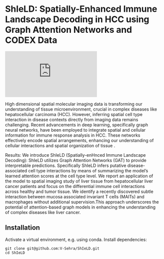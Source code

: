 # ShIeLD: Spatially-Enhanced Immune Landscape Decoding in HCC using Graph Attention Networks and CODEX Data

![GAT.pdf](https://github.com/V-Sehra/ShIeLD/files/14113477/GAT.pdf)

High dimensional spatial molecular imaging data is transforming our understanding of tissue microenvironment, crucial in complex diseases like hepatocellular carcinoma (HCC). However, inferring spatial cell type interaction in disease contexts directly from imaging data remains challenging. Recent advancements in deep learning, specifically graph neural networks, have been employed to integrate spatial and cellular information for immune response analysis in HCC. These networks effectively encode spatial arrangements, enhancing our understanding of cellular interactions and spatial organization of tissue .

Results: We introduce ShIeLD (Spatially-enHnced Immune Landscape Decoding): ShIeLD utilizes Graph Attention Networks (GAT) to provide interpretable predictions. Specifically ShIeLD infers putative disease- associated cell type interactions by means of summarizing the model’s learned attention scores at the cell type level. We report an application of the model to spatial imaging study of liver tissue from hepatocellular liver cancer patients and focus on the differential immune cell interactions across healthy and tumor tissue. We identify a recently discovered subtle interaction between mucosa associated invariant T cells (MAITs) and macrophages without additional supervision.This approach underscores the potential of attention-based graph models in enhancing the understanding of complex diseases like liver cancer.

## Installation

Activate a virtual environment, e.g. using conda. Install dependencies:

```
git clone git@github.com:V-Sehra/ShIeLD.git
cd ShIeLD
```
